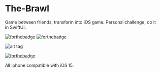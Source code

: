 # The-Brawl

Game between friends, transform into iOS game.
Personal challenge, do it in SwiftUI.


[![forthebadge](http://forthebadge.com/images/badges/built-with-love.svg)](parentheze.fr)  [![forthebadge](http://forthebadge.com/images/badges/powered-by-electricity.svg)](parentheze.fr)

![alt tag](https://i.ibb.co/zHLYdmd/The-Brawl-First-Look.png)  


[![forthebadge](https://forthebadge.com/images/badges/compatibility-betamax.svg)](parentheze.fr)

All iphone compatible with iOS 15.
